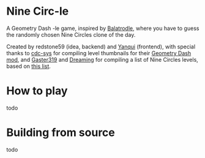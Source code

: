# Nine Circ-le
A Geometry Dash -le game, inspired by [Balatrodle](https://www.balatrodle.com/), where you have to guess the randomly chosen Nine Circles clone of the day.

Created by redstone59 (idea, backend) and [Yanqui](https://github.com/yanqui-uxo) (frontend),
with special thanks to [cdc-sys](https://github.com/cdc-sys/) for compiling level thumbnails for their [Geometry Dash mod](https://github.com/cdc-sys/level-thumbnails), and [Gaster319](https://twitter.com/gaster319) and [Dreaming](https://github.com/dreaming98) for compiling a list of Nine Circles levels, based on [this list](https://geometry-dash-fan.fandom.com/wiki/List_of_Nine_Circles_levels).

# How to play

todo

# Building from source

todo
